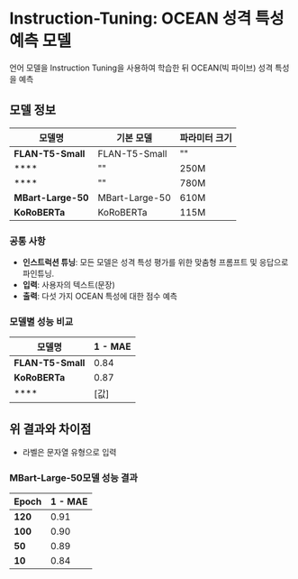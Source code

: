# Instruction-Tuning: OCEAN 성격 특성 예측 모델

언어 모델을 Instruction Tuning을 사용하여 학습한 뒤 OCEAN(빅 파이브) 성격 특성을 예측

## 모델 정보

| 모델명 | 기본 모델 | 파라미터 크기 | 
|--------|-----------|--------------|
| **FLAN-T5-Small** | FLAN-T5-Small | "" | 
| **** | "" | 250M | 
| **** | "" | 780M | 
| **MBart-Large-50** | MBart-Large-50 | 610M |
| **KoRoBERTa** | KoRoBERTa | 115M |

### 공통 사항
- **인스트럭션 튜닝**: 모든 모델은 성격 특성 평가를 위한 맞춤형 프롬프트 및 응답으로 파인튜닝.
- **입력**: 사용자의 텍스트(문장)
- **출력**: 다섯 가지 OCEAN 특성에 대한 점수 예측

### 모델별 성능 비교

| 모델명 | 1 - MAE |
|--------|------|
| **FLAN-T5-Small** | 0.84 | 
| **KoRoBERTa** | 0.87 | 
| **** | [값] | 

## 위 결과와 차이점
- 라벨은 문자열 유형으로 입력

### MBart-Large-50모델 성능 결과

| Epoch | 1 - MAE |
|--------|------|
| **120** | 0.91 | 
| **100** | 0.90 | 
| **50** | 0.89 | 
| **10** | 0.84 | 
